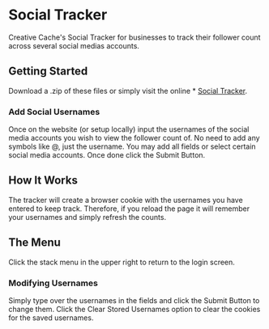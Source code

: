 # Social Tracker

Creative Cache's Social Tracker for businesses to track their follower count across several social medias accounts.

## Getting Started

Download a .zip of these files or simply visit the online * [Social Tracker](http://creativecache.us/social-tracker/).

### Add Social Usernames

Once on the website (or setup locally) input the usernames of the social media accounts you wish to view the follower count of. No need to add any symbols like @, just the username. You may add all fields or select certain social media accounts. Once done click the Submit Button.

## How It Works

The tracker will create a browser cookie with the usernames you have entered to keep track. Therefore, if you reload the page it will remember your usernames and simply refresh the counts.

## The Menu

Click the stack menu in the upper right to return to the login screen.

### Modifying Usernames

Simply type over the usernames in the fields and click the Submit Button to change them. Click the Clear Stored Usernames option to clear the cookies for the saved usernames.